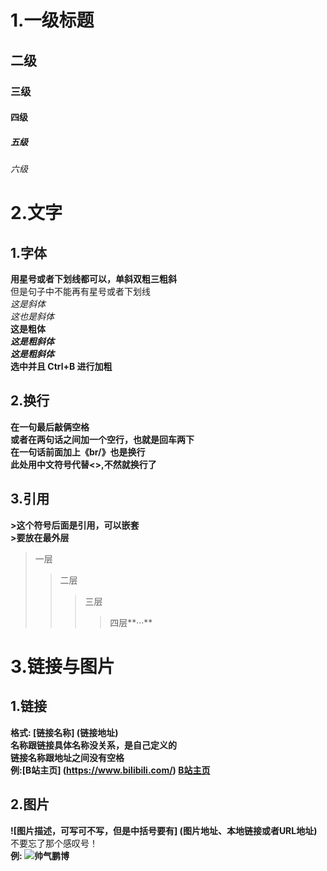 # 1.一级标题
## 二级
### 三级
#### 四级
##### 五级
###### 六级 
# 2.文字  
## 1.字体
**用星号或者下划线都可以，单斜双粗三粗斜**  
但是句子中不能再有星号或者下划线  
*这是斜体*  
_这也是斜体_  
**这是粗体**  
***这是粗斜体***  
___这是粗斜体___  
**选中并且 Ctrl+B 进行加粗**  
## 2.换行
**在一句最后敲俩空格**  
**或者在两句话之间加一个空行，也就是回车两下**  
**在一句话前面加上《br/》也是换行**
**<br/>此处用中文符号代替<>,不然就换行了**
## 3.引用
**>这个符号后面是引用，可以嵌套**
<br/>**>要放在最外层**
>一层  
>>二层  
>>>三层  
>>>>四层**···**  
# 3.链接与图片
## 1.链接
**格式: [链接名称] (链接地址)**  
**名称跟链接具体名称没关系，是自己定义的**  
**链接名称跟地址之间没有空格**  
**例:[B站主页] (https://www.bilibili.com/) [B站主页](https://www.bilibili.com/)**  
## 2.图片
**![图片描述，可写可不写，但是中括号要有] (图片地址、本地链接或者URL地址)** 不要忘了那个感叹号！  
**例: ![帅气鹏博](E:\PS\Fruits\napolon.png)**
